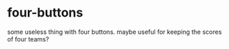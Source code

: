 # four-buttons
some useless thing with four buttons. maybe useful for keeping the scores of four teams?
